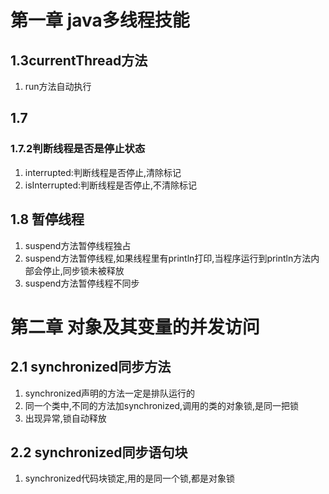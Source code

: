 # 第一章 java多线程技能
## 1.3currentThread方法
1. run方法自动执行

## 1.7
### 1.7.2判断线程是否是停止状态
1. interrupted:判断线程是否停止,清除标记
2. isInterrupted:判断线程是否停止,不清除标记
## 1.8 暂停线程
1. suspend方法暂停线程独占
2. suspend方法暂停线程,如果线程里有println打印,当程序运行到println方法内部会停止,同步锁未被释放
3. suspend方法暂停线程不同步

# 第二章 对象及其变量的并发访问
## 2.1 synchronized同步方法
1. synchronized声明的方法一定是排队运行的
2. 同一个类中,不同的方法加synchronized,调用的类的对象锁,是同一把锁
3. 出现异常,锁自动释放

## 2.2 synchronized同步语句块
1. synchronized代码块锁定,用的是同一个锁,都是对象锁



